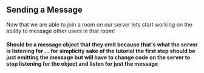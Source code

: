 ## Sending a Message

Now that we are able to join a room on our server lets start working on the ability to message other users in that room! 

#### Should be a message object that they emit because that's what the server is listening for ... for simplicity sake of the tutorial the first step should be just emitting the message but will have to change code on the server to stop listening for the object and listen for just the message


